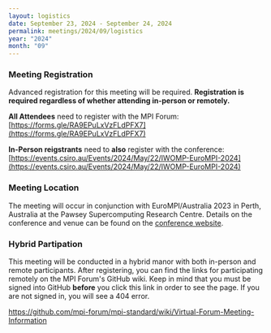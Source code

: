 ```yaml
---
layout: logistics
date: September 23, 2024 - September 24, 2024
permalink: meetings/2024/09/logistics
year: "2024"
month: "09"
---
```


### Meeting Registration

Advanced registration for this meeting will be required. **Registration is
required regardless of whether attending in-person or remotely.**

**All Attendees** need to register with the MPI Forum:
[https://forms.gle/RA9EPuLxVzFLdPFX7](https://forms.gle/RA9EPuLxVzFLdPFX7)

**In-Person reigstrants** need to **also** register with the conference:
[https://events.csiro.au/Events/2024/May/22/IWOMP-EuroMPI-2024](https://events.csiro.au/Events/2024/May/22/IWOMP-EuroMPI-2024)

### Meeting Location

The meeting will occur in conjunction with EuroMPI/Australia 2023 in Perth,
Australia at the Pawsey Supercomputing Research Centre. Details on the
conference and venue can be found on the [conference
website](https://events.vsc.ac.at/event/123/).

### Hybrid Partipation

This meeting will be conducted in a hybrid manor with both in-person and remote
participants. After registering, you can find the links for participating
remotely on the MPI Forum's GitHub wiki. Keep in mind that you must be signed
into GitHub **before** you click this link in order to see the page. If you are
not signed in, you will see a 404 error.

https://github.com/mpi-forum/mpi-standard/wiki/Virtual-Forum-Meeting-Information
